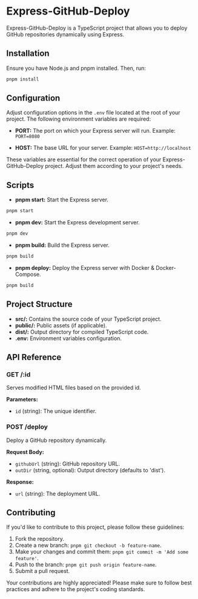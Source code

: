 # Express-GitHub-Deploy

Express-GitHub-Deploy is a TypeScript project that allows you to deploy GitHub repositories dynamically using Express.

## Installation

Ensure you have Node.js and pnpm installed. Then, run:

```bash
pnpm install
```

## Configuration

Adjust configuration options in the `.env` file located at the root of your project. The following environment variables are required:

- **PORT:** The port on which your Express server will run. Example: `PORT=8080`

- **HOST:** The base URL for your server. Example: `HOST=http://localhost`

These variables are essential for the correct operation of your Express-GitHub-Deploy project. Adjust them according to your project's needs.

## Scripts

- **pnpm start:** Start the Express server.
  
```bash
pnpm start
```

- **pnpm dev:** Start the Express development server.
  
```bash
pnpm dev
```

- **pnpm build:** Build the Express server.
  
```bash
pnpm build
```

- **pnpm deploy:** Deploy the Express server with Docker & Docker-Compose.
  
```bash
pnpm build
```


## Project Structure

- **src/:** Contains the source code of your TypeScript project.
- **public/:** Public assets (if applicable).
- **dist/:** Output directory for compiled TypeScript code.
- **.env:** Environment variables configuration.

## API Reference

### GET /:id

Serves modified HTML files based on the provided id.

**Parameters:**

- `id` (string): The unique identifier.

### POST /deploy

Deploy a GitHub repository dynamically.

**Request Body:**

- `githubUrl` (string): GitHub repository URL.
- `outDir` (string, optional): Output directory (defaults to 'dist').

**Response:**

- `url` (string): The deployment URL.


## Contributing

If you'd like to contribute to this project, please follow these guidelines:

1. Fork the repository.
2. Create a new branch: `pnpm git checkout -b feature-name`.
3. Make your changes and commit them: `pnpm git commit -m 'Add some feature'`.
4. Push to the branch: `pnpm git push origin feature-name`.
5. Submit a pull request.

Your contributions are highly appreciated! Please make sure to follow best practices and adhere to the project's coding standards.
